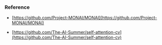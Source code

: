 ### Reference

- [https://github.com/Project-MONAI/MONAI](https://github.com/Project-MONAI/MONAI)

- [https://github.com/The-AI-Summer/self-attention-cv](https://github.com/The-AI-Summer/self-attention-cv)
